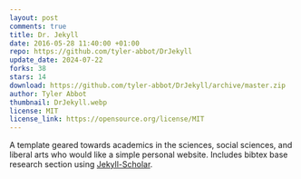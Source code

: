 ```yaml
---
layout: post
comments: true
title: Dr. Jekyll
date: 2016-05-28 11:40:00 +01:00
repo: https://github.com/tyler-abbot/DrJekyll
update_date: 2024-07-22
forks: 38
stars: 14
download: https://github.com/tyler-abbot/DrJekyll/archive/master.zip
author: Tyler Abbot
thumbnail: DrJekyll.webp
license: MIT
license_link: https://opensource.org/license/MIT
---
```


A template geared towards academics in the sciences, social sciences, and liberal arts who would like a simple personal website. Includes bibtex base research section using [Jekyll-Scholar](https://github.com/inukshuk/jekyll-scholar).
